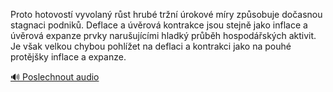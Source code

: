 
Proto hotovostí vyvolaný růst hrubé tržní úrokové míry způsobuje dočasnou stagnaci podniků. Deflace a úvěrová kontrakce jsou stejně jako inflace a úvěrová expanze prvky narušujícími hladký průběh hospodářských aktivit. Je však velkou chybou pohlížet na deflaci a kontrakci jako na pouhé protějšky inflace a expanze.

[🔊 Poslechnout audio](/data/7-paragraphs/audio/chapter_102/para_006-Proto-hotovost-vyvolan-rst-hrub-trn-rokov.mp3)
